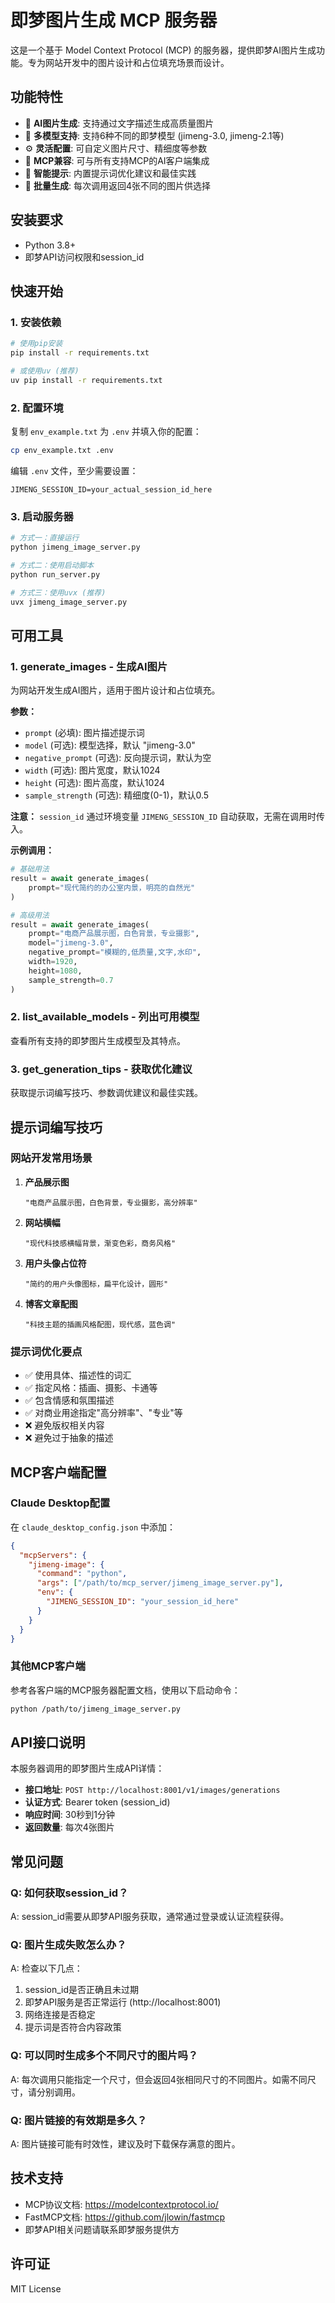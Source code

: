 # 即梦图片生成 MCP 服务器

这是一个基于 Model Context Protocol (MCP) 的服务器，提供即梦AI图片生成功能。专为网站开发中的图片设计和占位填充场景而设计。

## 功能特性

- 🎨 **AI图片生成**: 支持通过文字描述生成高质量图片
- 🔧 **多模型支持**: 支持6种不同的即梦模型 (jimeng-3.0, jimeng-2.1等)
- ⚙️ **灵活配置**: 可自定义图片尺寸、精细度等参数
- 🚀 **MCP兼容**: 可与所有支持MCP的AI客户端集成
- 📝 **智能提示**: 内置提示词优化建议和最佳实践
- 🔄 **批量生成**: 每次调用返回4张不同的图片供选择

## 安装要求

- Python 3.8+
- 即梦API访问权限和session_id

## 快速开始

### 1. 安装依赖

```bash
# 使用pip安装
pip install -r requirements.txt

# 或使用uv (推荐)
uv pip install -r requirements.txt
```

### 2. 配置环境

复制 `env_example.txt` 为 `.env` 并填入你的配置：

```bash
cp env_example.txt .env
```

编辑 `.env` 文件，至少需要设置：
```
JIMENG_SESSION_ID=your_actual_session_id_here
```

### 3. 启动服务器

```bash
# 方式一：直接运行
python jimeng_image_server.py

# 方式二：使用启动脚本
python run_server.py

# 方式三：使用uvx (推荐)
uvx jimeng_image_server.py
```

## 可用工具

### 1. generate_images - 生成AI图片

为网站开发生成AI图片，适用于图片设计和占位填充。

**参数：**
- `prompt` (必填): 图片描述提示词
- `model` (可选): 模型选择，默认 "jimeng-3.0"
- `negative_prompt` (可选): 反向提示词，默认为空
- `width` (可选): 图片宽度，默认1024
- `height` (可选): 图片高度，默认1024  
- `sample_strength` (可选): 精细度(0-1)，默认0.5

**注意：** `session_id` 通过环境变量 `JIMENG_SESSION_ID` 自动获取，无需在调用时传入。

**示例调用：**
```python
# 基础用法
result = await generate_images(
    prompt="现代简约的办公室内景，明亮的自然光"
)

# 高级用法
result = await generate_images(
    prompt="电商产品展示图，白色背景，专业摄影",
    model="jimeng-3.0",
    negative_prompt="模糊的,低质量,文字,水印",
    width=1920,
    height=1080,
    sample_strength=0.7
)
```

### 2. list_available_models - 列出可用模型

查看所有支持的即梦图片生成模型及其特点。

### 3. get_generation_tips - 获取优化建议

获取提示词编写技巧、参数调优建议和最佳实践。

## 提示词编写技巧

### 网站开发常用场景

1. **产品展示图**
   ```
   "电商产品展示图，白色背景，专业摄影，高分辨率"
   ```

2. **网站横幅**
   ```
   "现代科技感横幅背景，渐变色彩，商务风格"
   ```

3. **用户头像占位符**
   ```
   "简约的用户头像图标，扁平化设计，圆形"
   ```

4. **博客文章配图**
   ```
   "科技主题的插画风格配图，现代感，蓝色调"
   ```

### 提示词优化要点

- ✅ 使用具体、描述性的词汇
- ✅ 指定风格：插画、摄影、卡通等
- ✅ 包含情感和氛围描述
- ✅ 对商业用途指定"高分辨率"、"专业"等
- ❌ 避免版权相关内容
- ❌ 避免过于抽象的描述

## MCP客户端配置

### Claude Desktop配置

在 `claude_desktop_config.json` 中添加：

```json
{
  "mcpServers": {
    "jimeng-image": {
      "command": "python",
      "args": ["/path/to/mcp_server/jimeng_image_server.py"],
      "env": {
        "JIMENG_SESSION_ID": "your_session_id_here"
      }
    }
  }
}
```

### 其他MCP客户端

参考各客户端的MCP服务器配置文档，使用以下启动命令：
```bash
python /path/to/jimeng_image_server.py
```

## API接口说明

本服务器调用的即梦图片生成API详情：

- **接口地址**: `POST http://localhost:8001/v1/images/generations`
- **认证方式**: Bearer token (session_id)
- **响应时间**: 30秒到1分钟
- **返回数量**: 每次4张图片

## 常见问题

### Q: 如何获取session_id？
A: session_id需要从即梦API服务获取，通常通过登录或认证流程获得。

### Q: 图片生成失败怎么办？
A: 检查以下几点：
1. session_id是否正确且未过期
2. 即梦API服务是否正常运行 (http://localhost:8001)
3. 网络连接是否稳定
4. 提示词是否符合内容政策

### Q: 可以同时生成多个不同尺寸的图片吗？
A: 每次调用只能指定一个尺寸，但会返回4张相同尺寸的不同图片。如需不同尺寸，请分别调用。

### Q: 图片链接的有效期是多久？
A: 图片链接可能有时效性，建议及时下载保存满意的图片。

## 技术支持

- MCP协议文档: https://modelcontextprotocol.io/
- FastMCP文档: https://github.com/jlowin/fastmcp
- 即梦API相关问题请联系即梦服务提供方

## 许可证

MIT License

